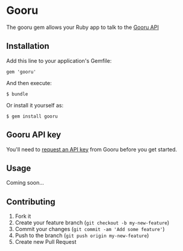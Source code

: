 # Gooru

The gooru gem allows your Ruby app to talk to the [Gooru API](http://developers.goorulearning.org)

## Installation

Add this line to your application's Gemfile:

    gem 'gooru'

And then execute:

    $ bundle

Or install it yourself as:

    $ gem install gooru

## Gooru API key

You'll need to [request an API key](http://developers.goorulearning.org/request-a-key) from Gooru before you get started.

## Usage

Coming soon...

## Contributing

1. Fork it
2. Create your feature branch (`git checkout -b my-new-feature`)
3. Commit your changes (`git commit -am 'Add some feature'`)
4. Push to the branch (`git push origin my-new-feature`)
5. Create new Pull Request
